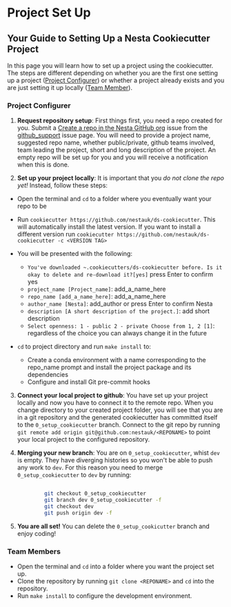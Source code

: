 # Project Set Up

## Your Guide to Setting Up a Nesta Cookiecutter Project

In this page you will learn how to set up a project using the cookiecutter. The steps are different depending on whether you are the first one setting up a project ([Project Configurer](#project-configurer)) or whether a project already exists and you are just setting it up locally ([Team Member](#team-members)).

### Project Configurer

1. **Request repository setup**: First things first, you need a repo created for you. Submit a [Create a repo in the Nesta GitHub org](https://github.com/nestauk/github_support/issues/new/choose) issue from the [github_support](https://github.com/nestauk/github_support) issue page. You will need to provide a project name, suggested repo name, whether public/private, github teams involved, team leading the project, short and long description of the project. An empty repo will be set up for you and you will receive a notification when this is done.

2. **Set up your project locally**: It is important that you *do not clone the repo yet!* Instead, follow these steps:

* Open the terminal and `cd` to a folder where you eventually want your repo to be
* Run `cookiecutter https://github.com/nestauk/ds-cookiecutter`. This will automatically install the latest version. If you want to install a different version run `cookiecutter https://github.com/nestauk/ds-cookiecutter -c <VERSION TAG>`
* You will be presented with the following:
    - `You've downloaded ~.cookiecutters/ds-cookiecutter before. Is it okay to delete and re-download it?[yes]` press Enter to confirm yes
    - `project_name [Project_name]`: add_a_name_here
    - `repo_name [add_a_name_here]`: add_a_name_here
    - `author_name [Nesta]`: add_author or press Enter to confirm Nesta
    - `description [A short description of the project.]`: add short description
    - `Select openness: 1 - public 2 - private Choose from 1, 2 [1]`: regardless of the choice you can always change it in the future

* `cd` to project directory and run `make install` to:
    * Create a conda environment with a name corresponding to the repo_name prompt and install the project package and its dependencies
    * Configure and install Git pre-commit hooks

3. **Connect your local project to github**: You have set up your project locally and now you have to connect it to the remote repo. When you change directory to your created project folder, you will see that you are in a git repository and the generated cookiecutter has committed itself to the `0_setup_cookiecutter` branch. Connect to the git repo by running `git remote add origin git@github.com:nestauk/<REPONAME>` to point your local project to the configured repository.

4. **Merging your new branch**: You are on `0_setup_cookiecutter`, whist `dev` is empty. They have diverging histories so you won't be able to push any work to `dev`. For this reason you need to merge `0_setup_cookiecutter` to `dev` by running:

``` bash

            git checkout 0_setup_cookiecutter
            git branch dev 0_setup_cookiecutter -f
            git checkout dev
            git push origin dev -f
```

5. **You are all set!** You can delete the `0_setup_cookicutter` branch and enjoy coding!


### Team Members

* Open the terminal and `cd` into a folder where you want the project set up.
* Clone the repository by running `git clone <REPONAME>` and `cd` into the repository.
* Run `make install` to configure the development environment.

  

